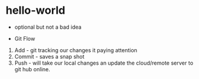 # hello-world

- optional but not a bad idea

- Git Flow

1. Add  - git tracking our changes it paying attention
2. Commit - saves a snap shot
3. Push - will take our local changes an update the cloud/remote server to git hub online.
